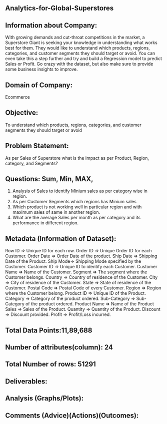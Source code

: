 ## Analytics-for-Global-Superstores

## Information about Company:
With growing demands and cut-throat competitions in the market, a Superstore Giant is seeking your knowledge in understanding what works best for them. They would like to understand which products, regions, categories, and customer segments they should target or avoid.
You can even take this a step further and try and build a Regression model to predict Sales or Profit. Go crazy with the dataset, but also make sure to provide some business insights to improve.

## Domain of Company:  
Ecommerce

## Objective: 
To understand which products, regions, categories, and customer segments they should target or avoid

## Problem Statement: 
As per Sales of Superstore what is the impact as per Product, Region, category, and Segments?

## Questions: Sum, Min, MAX,

1.	 Analysis of Sales to identify Minium sales as per category wise in region.
2.	As per Customer Segments which regions has Minium sales 
3.	Which product is not working well in particular region and with maximum sales of same in another region.
4.	 What are the average Sales per month as per category and its performance in different region.

## Metadata (Information of Dataset): 

Row ID => Unique ID for each row.
Order ID => Unique Order ID for each Customer.
Order Date => Order Date of the product.
Ship Date => Shipping Date of the Product.
Ship Mode=> Shipping Mode specified by the Customer.
Customer ID => Unique ID to identify each Customer.
Customer Name => Name of the Customer.
Segment => The segment where the Customer belongs.
Country => Country of residence of the Customer.
City => City of residence of the Customer.
State => State of residence of the Customer.
Postal Code => Postal Code of every Customer.
Region => Region where the Customer belong.
Product ID => Unique ID of the Product.
Category => Category of the product ordered.
Sub-Category => Sub-Category of the product ordered.
Product Name => Name of the Product
Sales => Sales of the Product.
Quantity => Quantity of the Product.
Discount => Discount provided.
Profit => Profit/Loss incurred.


## Total Data Points:11,89,688

## Number of attributes(column): 24

## Total Number of rows: 51291

## Deliverables:

## Analysis (Graphs/Plots): 

## Comments (Advice)(Actions)(Outcomes):




